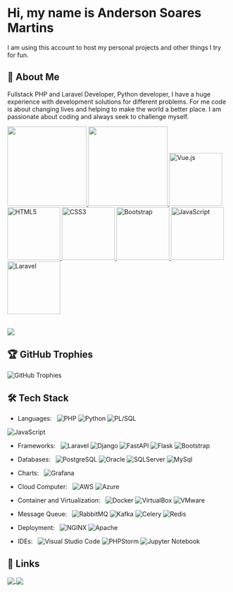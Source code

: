 # Hi, my name is Anderson Soares Martins

I am using this account to host my personal projects and other things I try for fun.
## 🚀 About Me

Fullstack PHP and Laravel Developer, Python developer, I have a huge experience with development solutions for different problems. For me code is about changing lives and helping to make the world a better place.
I am passionate about coding and always seek to challenge myself.

<table>
  <a href="https://github.com/andersonsoaresmartins">
  <img height="180em" src="https://github-readme-stats.vercel.app/api?username=andersonsoaresmartins&show_icons=true&theme=transparent&include_all_commits=true&count_private=true"/>
  <img height="180em" src="https://github-readme-stats.vercel.app/api/top-langs/?username=andersonsoaresmartins&layout=compact&langs_count=6&theme=tokyonight"/>
  <img src="https://img.icons8.com/color/2x/vue-js.png" width="120" alt="Vue.js">
  <img src="https://img.icons8.com/color/2x/html-5.png" width="120" alt="HTML5">
  <img src="https://img.icons8.com/color/2x/css3.png" width="120" alt="CSS3">
  <img src="https://img.icons8.com/color/2x/bootstrap.png" width="120" alt="Bootstrap">
  <img src="https://img.icons8.com/nolan/2x/javascript.png" width="120" alt="JavaScript">
  <img src="https://cdn.iconscout.com/icon/free/png-64/laravel-226015.png" width="120" alt="Laravel">
</table>


<a href=""> <img align="center" src="https://github-readme-stats-sigma-five.vercel.app/api/top-langs/?username=andersonsoaresmartins&theme=transparent&line_height=40&hide=css&layout=compact"/> </a>


## 🏆 GitHub Trophies

![GitHub Trophies](https://github-profile-trophy.vercel.app/?username=andersonsoaresmartins&theme=transparent&no-frame=true&no-bg=false&margin-w=4)

## 🛠 Tech Stack

- Languages: &nbsp;
  ![PHP](https://img.shields.io/badge/-PHP-333333?style=flat&logo=PHP)
  ![Python](https://img.shields.io/badge/-Python-333333?style=flat&logo=Python)
  ![PL/SQL](https://img.shields.io/badge/-PL/SQL-333333?style=flat&logo=PLSQL)
<!-- ![HTML](https://img.shields.io/badge/-HTML-333333?style=flat&logo=HTML5)
  ![CSS](https://img.shields.io/badge/-CSS-333333?style=flat&logo=CSS3&logoColor=1572B6) -->
  ![JavaScript](https://img.shields.io/badge/-JavaScript-333333?style=flat&logo=javascript)

- Frameworks: &nbsp;
  ![Laravel](https://img.shields.io/badge/-Laravel-333333?style=flat&logo=laravel)
  ![Django](https://img.shields.io/badge/-Django-333333?style=flat&logo=django&logoColor=092E20)
  ![FastAPI](https://img.shields.io/badge/-FastAPI-333333?style=flat&logo=fastapi)
  ![Flask](https://img.shields.io/badge/-Flask-333333?style=flat&logo=flask)
  ![Bootstrap](https://img.shields.io/badge/-Bootstrap-333333?style=flat&logo=bootstrap)
<!--  
  ![VueJS](https://img.shields.io/badge/-Vue.JS-333333?style=flat&logo=vue.js) 
-->

- Databases:  &nbsp;
  ![PostgreSQL](https://img.shields.io/badge/-PostgreSQL-333333?style=flat&logo=postgresql)
  ![Oracle](https://img.shields.io/badge/-Oracle-333333?style=flat&logo=oracle&logoColor=F80000)
  ![SQLServer](https://img.shields.io/badge/-SQL%20Server-333333?style=flat&logo=microsoftsqlserver&logoColor=CC2927)
  ![MySql](https://img.shields.io/badge/-MySql-333333?style=flat&logo=mysql)
<!--  
  ![Firestore](https://img.shields.io/badge/-Firestore-333333?style=flat&logo=firebase)
  ![MongoDB](https://img.shields.io/badge/-MongoDB%20Atlas-333333?style=flat&logo=mongodb)
  ![ElasticSearch](https://img.shields.io/badge/-ElasticSearch-333333?style=flat&logo=elasticsearch&logoColor=f3d337)
-->
- Charts:  &nbsp;
  ![Grafana](https://img.shields.io/badge/-Grafana-333333?style=flat&logo=grafana)
<!--
  ![Kibana](https://img.shields.io/badge/-Kibana-333333?style=flat&logo=kibana&logoColor=d7689d)
  ![ChartJS](https://img.shields.io/badge/-Chart.JS-333333?style=flat&logo=chart.js)


- Monitoring and Observability:  &nbsp;
  ![Elastic APM](https://img.shields.io/badge/-Elastic%20APM-333333?style=flat&logo=https://www.davincigroup.es/wp-content/uploads/2021/03/apm-logo-color.png)
  ![Logstash](https://img.shields.io/badge/-Logstash-333333?style=flat&logo=logstash&logoColor=40769e)
  ![Elastic Beats](https://img.shields.io/badge/-Elastic%20Beats-333333?style=flat&logo=beats&logoColor=66b5ae)
  ![Splunk](https://img.shields.io/badge/-Splunk-333333?style=flat&logo=splunk)
  ![Dynatrace](https://img.shields.io/badge/-Dynatrace-333333?style=flat&logo=dynatrace)

-->
- Cloud Computer:  &nbsp;
  ![AWS](https://img.shields.io/badge/-AWS-333333?style=flat&logo=amazonaws)
  ![Azure](https://img.shields.io/badge/-Azure-333333?style=flat&logo=microsoftazure&logoColor=0078D4)
<!--  
  ![Google Cloud](https://img.shields.io/badge/-Google%20Cloud-333333?style=flat&logo=googlecloud)
  ![IBM Cloud](https://img.shields.io/badge/-IBM%20Cloud-333333?style=flat&logo=ibmcloud&logoColor=1261FE)
  ![Digital Ocean](https://img.shields.io/badge/-Digital%20Ocean-333333?style=flat&logo=digitalocean)
  ![Elastic Cloud](https://img.shields.io/badge/-Elastic%20Cloud-333333?style=flat&logo=elasticcloud&logoColor=a0c443)
  
- Chatbot:  &nbsp;
  ![IBM Watson](https://img.shields.io/badge/-IBM%20Watson-333333?style=flat&logo=ibmwatson)
  ![Dialogflow](https://img.shields.io/badge/-Dialogflow-333333?style=flat&logo=dialogflow)
  ![Rasa](https://img.shields.io/badge/-RASA-333333?style=flat&logo=rasa)
-->
- Container and Virtualization:  &nbsp;
  ![Docker](https://img.shields.io/badge/-Docker-333333?style=flat&logo=docker)
  ![VirtualBox](https://img.shields.io/badge/-VirtualBox-333333?style=flat&logo=virtualbox)
  ![VMware](https://img.shields.io/badge/-VMware-333333?style=flat&logo=vmware)
<!--
  ![Kubernetes](https://img.shields.io/badge/-Kubernetes-333333?style=flat&logo=kubernetes)
-->
- Message Queue:  &nbsp;
  ![RabbitMQ](https://img.shields.io/badge/-RabbitMQ-333333?style=flat&logo=rabbitmq)
  ![Kafka](https://img.shields.io/badge/-Kafka-333333?style=flat&logo=apachekafka)
  ![Celery](https://img.shields.io/badge/-Celery-333333?style=flat&logo=celery&logoColor=37814A)
  ![Redis](https://img.shields.io/badge/-Redis-333333?style=flat&logo=redis)

- Deployment:  &nbsp;
  ![NGINX](https://img.shields.io/badge/-NGINX-333333?style=flat&logo=nginx&logoColor=009639)
  ![Apache](https://img.shields.io/badge/-Apache-333333?style=flat&logo=apache&logoColor=D22128)


- IDEs: &nbsp;
  ![Visual Studio Code](https://img.shields.io/badge/-Visual%20Studio%20Code-333333?style=flat&logo=visual-studio-code&logoColor=007ACC)
  ![PHPStorm](https://img.shields.io/badge/-PHPStorm-333333?style=flat&logo=phpstorm&logoColor=f70486)
  ![Jupyter Notebook](https://img.shields.io/badge/-Jupyter%20Notebook-333333?style=flat&logo=jupyter)


## 🔗 Links

<a href="https://www.linkedin.com/in/asmartins999">
  <img align="center" src="https://img.shields.io/badge/linkedin-0A66C2?style=for-the-badge&logo=linkedin&logoColor=white" />
</a>
<a href="https://github.com/andersonsoaresmartins">
  <img align="center" src="https://img.shields.io/badge/github-white?logo=github&style=for-the-badge&logoColor=black" />
</a>
<!--
<a href="https://www.youtube.com/rafaelgalleani">
  <img align="center" src="https://img.shields.io/badge//rafaelgalleani-critical?logo=youtube&style=for-the-badge&logoColor=white" />
</a>
-->
